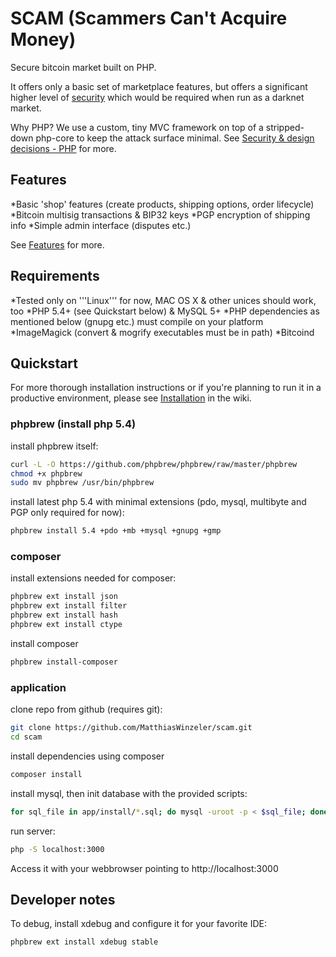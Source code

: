 # SCAM (Scammers Can't Acquire Money)
Secure bitcoin market built on PHP.

It offers only a basic set of marketplace features, but offers a significant higher level of [security](https://github.com/MatthiasWinzeler/scam/wiki/Security-&-Design-decisions)
which would be required when run as a darknet market.

Why PHP? We use a custom, tiny MVC framework on top of a stripped-down php-core to keep the attack surface minimal.
See [Security & design decisions - PHP](https://github.com/MatthiasWinzeler/scam/wiki/Security-&-Design-decisions#php) for more.

## Features
*Basic 'shop' features (create products, shipping options, order lifecycle)
*Bitcoin multisig transactions & BIP32 keys
*PGP encryption of shipping info
*Simple admin interface (disputes etc.)

See [Features](https://github.com/MatthiasWinzeler/scam/wiki/Features) for more.

## Requirements
*Tested only on '''Linux''' for now, MAC OS X & other unices should work, too
*PHP 5.4+ (see Quickstart below) & MySQL 5+
*PHP dependencies as mentioned below (gnupg etc.) must compile on your platform
*ImageMagick (convert & mogrify executables must be in path)
*Bitcoind

## Quickstart
For more thorough installation instructions or if you're planning to run it in a productive environment, 
please see [Installation](https://github.com/MatthiasWinzeler/scam/wiki/Installation) in the wiki.

### phpbrew (install php 5.4)
install phpbrew itself:

```bash
curl -L -O https://github.com/phpbrew/phpbrew/raw/master/phpbrew
chmod +x phpbrew
sudo mv phpbrew /usr/bin/phpbrew
```

install latest php 5.4 with minimal extensions (pdo, mysql, multibyte and PGP only required for now):

```bash
phpbrew install 5.4 +pdo +mb +mysql +gnupg +gmp
```

### composer
install extensions needed for composer:

```bash
phpbrew ext install json
phpbrew ext install filter
phpbrew ext install hash
phpbrew ext install ctype
```

install composer

```bash
phpbrew install-composer
```

### application
clone repo from github (requires git):

```bash
git clone https://github.com/MatthiasWinzeler/scam.git
cd scam
```

install dependencies using composer

```bash
composer install
```

install mysql, then init database with the provided scripts:

```bash
for sql_file in app/install/*.sql; do mysql -uroot -p < $sql_file; done
```

run server:

```bash
php -S localhost:3000
```

Access it with your webbrowser pointing to http://localhost:3000

## Developer notes
To debug, install xdebug and configure it for your favorite IDE:

```bash
phpbrew ext install xdebug stable
```
